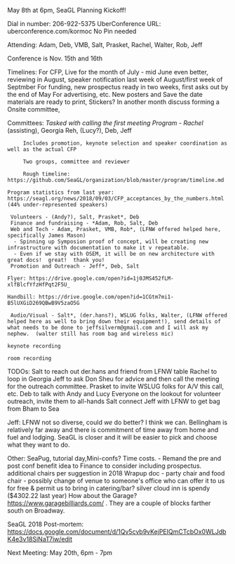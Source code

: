 May 8th at 6pm,  SeaGL Planning Kickoff!

Dial in number: 206-922-5375
 UberConference URL: uberconference.com/kormoc
 No Pin needed

 Attending: Adam, Deb, VMB, Salt, Prasket, Rachel, Walter, Rob, Jeff

Conference is Nov. 15th and 16th 

Timelines:
For CFP, Live for the month of July - mid June even better, reviewing in August, speaker notification last week of August/first week of Septmber
For funding, new prospectus ready in two weeks, first asks out by the end of May
For advertising, etc. New posters and Save the date materials are ready to print, Stickers? 
In another month discuss forming a Onsite committee, 

 Committees: *Tasked with calling the first meeting
     Program - Rachel* (assisting), Georgia Reh, (Lucy?), Deb, Jeff

         Includes promotion, keynote selection and speaker coordination as well as the actual CFP

         Two groups, committee and reviewer

         Rough timeline:  https://github.com/SeaGL/organization/blob/master/program/timeline.md

    Program statistics from last year: https://seagl.org/news/2018/09/03/CFP_acceptances_by_the_numbers.html (44% under-represented speakers)

     Volunteers - (Andy?), Salt, Prasket*, Deb
     Finance and fundraising - *Adam, Rob, Salt, Deb
     Web and Tech - Adam, Prasket, VMB, Rob*, (LFNW offered helped here, specifically James Mason)
      - Spinning up Symposion proof of concept, will be creating new infrastructure with documentation to make it v repeatable.
      - Even if we stay with OSEM, it will be on new architecture with great docs!  great!  thank you!
     Promotion and Outreach - Jeff*, Deb, Salt

    Flyer: https://drive.google.com/open?id=1j0JMS452fLM-xlfBlcfYfzHfPqt2F5U_

    Handbill: https://drive.google.com/open?id=1CGtm7mi1-B5lUXGiD269QBwB9V5zaO5G

     Audio/Visual - Salt*, (der.hans?), WSLUG folks, Walter, (LFNW offered helped here as well to bring down their equipment!), send details of what needs to be done to jeffsilverm@gmail.com and I will ask my nephew.  (walter still has room bag and wireless mic)

    keynote recording

    room recording


TODOs:
Salt to reach out der.hans and friend from LFNW table
Rachel to loop in Georgia
Jeff to ask Don Sheu for advice and then call the meeting for the outreach committee.
Prasket to invite WSLUG folks for A/V this call, etc.
Deb to talk with Andy and Lucy
Everyone on the lookout for volunteer outreach, invite them to all-hands
Salt connect Jeff with LFNW to get bag from Bham to Sea

Jeff: LFNW not so diverse, could *we* do better?   I think we can.  Bellingham is relatively far away and there is commitment of time away from home and fuel and lodging.   SeaGL is closer and it will be easier to pick and choose what they want to do.

Other: 
    SeaPug, tutorial day,Mini-confs? Time costs. - Remand the pre and post conf benefit idea to Finance to consider including prospectus. 
additional chairs per suggestion in 2018 Wrapup doc - party chair and food chair - possibly change of venue to someone's office who can offer it to us for free & permit us to bring in catering/bar?  silver cloud inn is spendy ($4302.22 last year)  How about the Garage?  https://www.garagebilliards.com/ .  They are a couple of blocks farther south on Broadway.


SeaGL 2018 Post-mortem: https://docs.google.com/document/d/1Qv5cvb9vKejPEIQmCTcbOx0WLJdbK4e3v18SiNaT7iw/edit


Next Meeting: 
    May 20th, 6pm - 7pm 
